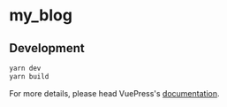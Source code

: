 # my_blog

> 

## Development

```bash
yarn dev
yarn build
```

For more details, please head VuePress's [documentation](https://v1.vuepress.vuejs.org/).


